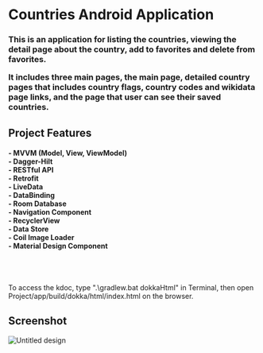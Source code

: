 # Countries Android Application

<h3 align="left">

This is an application for listing the countries, viewing the detail page about the country, add to favorites and delete from favorites.

It includes three main pages, the main page, detailed country pages that includes country flags, country codes and wikidata page links, and the page that user can see their saved countries.
</h3>

<h2>
Project Features
</h2>

<h4 align="left">
 - MVVM (Model, View, ViewModel) <br>
 - Dagger-Hilt <br>
 - RESTful API <br>
 - Retrofit <br>
 - LiveData <br>
 - DataBinding <br>
 - Room Database <br>
 - Navigation Component <br>
 - RecyclerView <br>
 - Data Store <br>
 - Coil Image Loader <br>
 - Material Design Component <br>
 <br>
 </h4> <br>
 
 To access the kdoc, type ".\gradlew.bat dokkaHtml" in Terminal, then open Project/app/build/dokka/html/index.html on the browser.
 
<h2>
Screenshot
</h2>

![Untitled design](https://user-images.githubusercontent.com/88112967/188485063-454a249f-98c1-4a62-a665-344523287676.gif)
